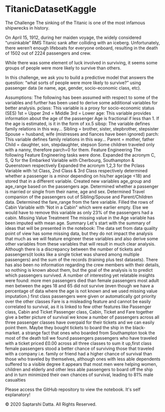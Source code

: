 # TitanicDatasetKaggle

The Challenge
The sinking of the Titanic is one of the most infamous shipwrecks in history.

On April 15, 1912, during her maiden voyage, the widely considered “unsinkable” RMS Titanic sank after colliding with an iceberg. Unfortunately, there weren’t enough lifeboats for everyone onboard, resulting in the death of 1502 out of 2224 passengers and crew.

While there was some element of luck involved in surviving, it seems some groups of people were more likely to survive than others.

In this challenge, we ask you to build a predictive model that answers the question: “what sorts of people were more likely to survive?” using passenger data (ie name, age, gender, socio-economic class, etc).

Assumptions:
The following has been assumed with respect to some of the variables and further has been used to derive some additional variables for better analysis.
pclass: This variable is a  proxy for socio-economic status (SES)
  1st = Upper
  2nd = Middle
  3rd = Lower
age: This variable provides information about the age of the passenger
  Age is fractional if less than 1. 
  If the age is estimated, is it in the form of xx.5
sibsp: The variable defines family relations in this way...
 Sibling = brother, sister, stepbrother, stepsister
 Spouse = husband, wife (mistresses and fiances have been ignored)
parch: This variable defines family relations in this way...
Parent = mother, father
Child = daughter, son, stepdaughter, stepson
Some children traveled only with a nanny, therefore parch=0 for them.
Feature Engineering
The following Feature Engineering tasks were done.
Expanded the acronym C, S, Q for the Embarked Variable with Cherbourg,  Southampton & Queenstown respectively
Expanded the acronym 1,2,3 for the Pclass Variable with !st Class, 2nd Class & 3rd Class respectively
determined whether a passenger is a minor depending on his/her age(age <18) and stored that in a different variable.
Created new variables age_group and age_range based on the passengers age.
Determined whether a passenger is married or single from their name, age and sex.
Determined Travel companion of the passengers out of Sibling/Spouse and Parent/Children data.
Determined the fare_range from the fare variable.
Filled the rows of Cabin Variable with 'Not in a Cabin" which were earlier empty. Else we would have to remove this variable as only 23% of the passengers had a cabin.
Missing Value Treatment
The missing value in the Age variable has been imputed with mean age.
Summary
Let's start with the summary of ideas that will be presented in the notebook:
The data set from data quality point of view has some missing data, but they do not impact the analysis that much as we will feature engineer these variables and also derive some other variables from these variables that will result in much clear analysis. Although there is a discrepancy between the number of tickets and passengers(it looks like a single ticket was shared among multiple passengers) and the sum of the records (training plus test datasets). There has also been no information regarding the crew members with their details, so nothing is known about them, but the goal of the analysis  is to predict which passengers survived.
A number of interesting yet relatable insights were found:
more men passengers died than female passengers
most adult men between the ages 18 and 65 did not survive (even though we have a percentage of data where the age is not known and we used missing value imputation.)
first class passengers were given or automatically got priority over the other classes
Fare is a misleading feature and cannot be easily correlated to survival, as it is linked to few other features like Passenger class, Cabin and Ticket
Passenger class, Cabin, Ticket and Fare together give a better picture of survival
we know a number of passengers across all three passenger classes have overpaid for their tickets and we can easily point them. Maybe they bought tickets to board the ship in the black-market.
a strange fact that ones who boarded from Southampton took the most of the death toll
we found passengers passengers who have traveled with a ticket priced £0.00 across all three classes
to sum it up,first class female passengers stood a better chance of surviving
those that traveled with a company i.e. family or friend had a higher chance of survival than those who traveled by themselves, although ones with less able dependents suffered to a visible degree
it appears that most men were helping women, children and elderly and other less able passengers to board off the ship and in turn minimized their own chances of survival, leading to 81% male casualties

Please access the GitHub repository to view the notebook. It's self explanatory!



© 2020 Saptarshi Datta. All Rights Reserved.
